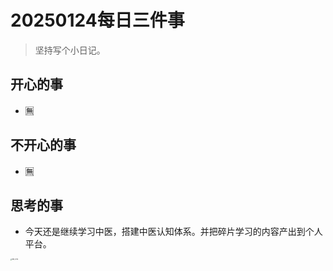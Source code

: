 # 20250124每日三件事

> 坚持写个小日记。

## 开心的事
- 🈚️
## 不开心的事
- 🈚️
## 思考的事

- 今天还是继续学习中医，搭建中医认知体系。并把碎片学习的内容产出到个人平台。

<img src="https://pic.guoshunfa.com/20250121/20250124202235391.JPG" alt="IMG_0276" style="zoom:15%;" />
